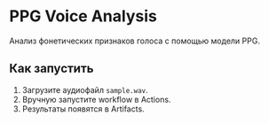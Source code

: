 # PPG Voice Analysis
Анализ фонетических признаков голоса с помощью модели PPG.

## Как запустить
1. Загрузите аудиофайл `sample.wav`.
2. Вручную запустите workflow в Actions.
3. Результаты появятся в Artifacts.
